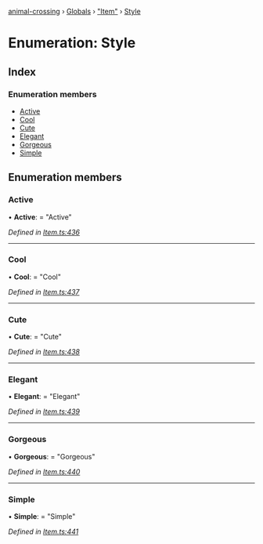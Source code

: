 [animal-crossing](../README.md) › [Globals](../globals.md) › ["Item"](../modules/_item_.md) › [Style](_item_.style.md)

# Enumeration: Style

## Index

### Enumeration members

* [Active](_item_.style.md#active)
* [Cool](_item_.style.md#cool)
* [Cute](_item_.style.md#cute)
* [Elegant](_item_.style.md#elegant)
* [Gorgeous](_item_.style.md#gorgeous)
* [Simple](_item_.style.md#simple)

## Enumeration members

###  Active

• **Active**: = "Active"

*Defined in [Item.ts:436](https://github.com/Norviah/animal-crossing/blob/cd5681f/module/types/Item.ts#L436)*

___

###  Cool

• **Cool**: = "Cool"

*Defined in [Item.ts:437](https://github.com/Norviah/animal-crossing/blob/cd5681f/module/types/Item.ts#L437)*

___

###  Cute

• **Cute**: = "Cute"

*Defined in [Item.ts:438](https://github.com/Norviah/animal-crossing/blob/cd5681f/module/types/Item.ts#L438)*

___

###  Elegant

• **Elegant**: = "Elegant"

*Defined in [Item.ts:439](https://github.com/Norviah/animal-crossing/blob/cd5681f/module/types/Item.ts#L439)*

___

###  Gorgeous

• **Gorgeous**: = "Gorgeous"

*Defined in [Item.ts:440](https://github.com/Norviah/animal-crossing/blob/cd5681f/module/types/Item.ts#L440)*

___

###  Simple

• **Simple**: = "Simple"

*Defined in [Item.ts:441](https://github.com/Norviah/animal-crossing/blob/cd5681f/module/types/Item.ts#L441)*
